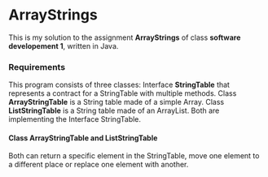 # ArrayStrings

This is my solution to the assignment **ArrayStrings** of class **software developement 1**, written in Java.

### Requirements

This program consists of three classes: Interface **StringTable** that represents a contract for a StringTable with multiple methods.
Class **ArrayStringTable** is a String table made of a simple Array. Class **ListStringTable** is a String table made of an ArrayList.
Both are implementing the Interface StringTable.

#### Class ArrayStringTable and ListStringTable

Both can return a specific element in the StringTable, move one element to a different place or replace one element with another.
